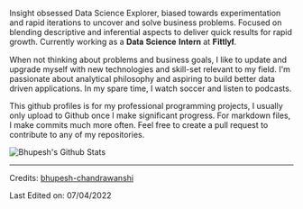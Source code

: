 Insight obsessed Data Science Explorer, biased towards experimentation and rapid iterations to uncover and solve business problems. Focused on blending descriptive and inferential aspects to deliver quick results for rapid growth. Currently working as a 𝐃𝐚𝐭𝐚 𝐒𝐜𝐢𝐞𝐧𝐜𝐞 𝐈𝐧𝐭𝐞𝐫𝐧 at 𝐅𝐢𝐭𝐭𝐥𝐲𝐟.

When not thinking about problems and business goals, I like to update and upgrade myself with new technologies and skill-set relevant to my field. I'm passionate about analytical philosophy and aspiring to build better data driven applications. In my spare time, I watch soccer and listen to podcasts.

This github profiles is for my professional programming projects, I usually only upload to Github once I make significant progress. For markdown files, I make commits much more often. Feel free to create a pull request to contribute to any of my repositories.

![Bhupesh's Github Stats](https://github-readme-stats.vercel.app/api?username=bhupesh-chandrawanshi)

-----
Credits: [bhupesh-chandrawanshi](https://github.com/bhupesh-chandrawanshi)

Last Edited on: 07/04/2022
